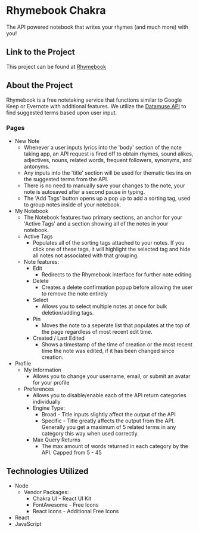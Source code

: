 # Rhymebook Chakra
The API powered notebook that writes your rhymes (and much more) with you!

## Link to the Project
This project can be found at [Rhymebook](rhymebook.graydonwasil.com)

## About the Project
Rhymebook is a free notetaking service that functions similar to Google Keep or Evernote with additional features. We utilize the [Datamuse API](https://www.datamuse.com/api/) to find suggested terms based upon user input.

### Pages
* New Note
  - Whenever a user inputs lyrics into the 'body' section of the note taking app, an API request is fired off to obtain rhymes, sound alikes, adjectives, nouns, related words, frequent followers, synonyms, and antonyms.
  - Any inputs into the 'title' section will be used for thematic ties ins on the suggested terms from the API.
  - There is no need to manually save your changes to the note, your note is autosaved after a second pause in typing.
  - The 'Add Tags' button opens up a pop up to add a sorting tag, used to group notes inside of your notebook.
* My Notebook
  - The Notebook features two primary sections, an anchor for your 'Active Tags' and a section showing all of the notes in your notebook.
  - Active Tags
    * Populates all of the sorting tags attached to your notes. If you click one of these tags, it will highlight the selected tag and hide all notes not associated with that grouping.
  - Note features:
    * Edit
      - Redirects to the Rhymebook interface for further note editing
    * Delete
      - Creates a delete confirmation popup before allowing the user to remove the note entirely
    * Select
      - Allows you to select multiple notes at once for bulk deletion/adding tags.
    * Pin
      - Moves the note to a seperate list that populates at the top of the page regardless of most recent edit time.
    * Created / Last Edited
      - Shows a timestamp of the time of creation or the most recent time the note was edited, if it has been changed since creation.
* Profile
  * My Information
    - Allows you to change your username, email, or submit an avatar for your profile
  * Preferences
    - Allows you to disable/enable each of the API return categories individually
    - Engine Type:
      * Broad - Title inputs slightly affect the output of the API
      * Specific - Title greatly affects the output from the API. Generally you get a maximum of 5 related terms in any category this way when used correctly.
    - Max Query Returns
      * The max amount of words returned in each category by the API. Capped from 5 - 45


## Technologies Utilized
* Node
  - Vendor Packages:
    * Chakra UI - React UI Kit
    * FontAwesome - Free Icons
    * React Icons - Additional Free Icons
* React
* JavaScript
